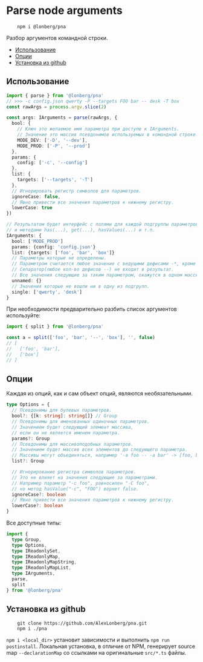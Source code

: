 
# Parse node arguments

```
    npm i @lonberg/pna
```

Разбор аргументов командной строки.

- [Использование](#использование)
- [Опции](#опции)
- [Установка из github](#установка-из-github)

## Использование

```ts
import { parse } from '@lonberg/pna'
// >>> -c config.json qwerty -P --targets FOO bar -- desk -T box
const rawArgs = process.argv.slice(2)

const args: IArguments = parse(rawArgs, {
  bool: {
    // Ключ это желаемое имя параметра при доступе к IArguments.
    // Значение это массив псевдонимов используемых в командной строке.
    MODE_DEV: ['-D', '--dev'],
    MODE_PROD: ['-P', '--prod']
  },
  params: {
    config: ['-c', '--config']
  },
  list: {
    targets: ['--targets', '-T']
  },
  // Игнорировать регистр символов для параметров.
  ignoreCase: false,
  // Явно привести все значения параметров к нижнему регистру.
  lowerCase: true
})

// Результатом будет интерфейс с полями для каждой подгруппы параметров
// и методами has(...), get(...), hasValues(...) и т.п.
IArguments: {
  bool: ['MODE_PROD']
  params: {config: 'config.json'}
  list: {targets: ['foo', 'bar', 'box']}
  // Параметры которые не определены.
  // Параметром считается любое значение с ведущими дефисами -*, кроме сепаратора.
  // Сепаратор(любое кол-во дефисов --) не входит в результат.
  // Все значения следующие за таким параметром, окажутся в одном массиве.
  unnamed: {}
  // Значения которые не вошли ни в одну из подгрупп. 
  single: ['qwerty', 'desk']
}
```

При необходимости предварительно разбить список аргументов используйте:

```ts
import { split } from '@lonberg/pna'

const a = split(['foo', 'bar', '--', 'box'], '', false)
// [
//   ['foo', 'bar'],
//   ['box']
// ]
```

## Опции

Каждая из опций, как и сам объект опций, являются необязательными.

```ts
type Options = {
  // Псевдонимы для булевых параметров.
  bool?: {[k: string]: string[]} // Group
  // Псевдонимы для именованных одиночных параметров.
  // Значением будет следующий элемент массива,
  // если он не является именем параметра.
  params?: Group
  // Псевдонимы для массивоподобных параметров.
  // Значением будет массив всех элементов до следующего параметра.
  // Массивы могут объединяться, например '-a foo -- -a bar' -> [foo, bar]
  list?: Group

  // Игнорирование регистра символов параметров.
  // Это не влияет на значения следующие за параметрами.
  // Например параметр "-c foo", равносилен "-C foo",
  // но метод hasValue("-c", "FOO") вернет false.
  ignoreCase?: boolean
  // Явно привести все значения параметров к нижнему регистру.
  lowerCase?: boolean
}
```

Все доступные типы:

```ts
import {
  type Group,
  type Options,
  type IReadonlySet,
  type IReadonlyMap,
  type IReadonlyMapString,
  type IReadonlyMapList,
  type IArguments,
  parse,
  split  
} from '@lonberg/pna'
```

## Установка из github

```
    git clone https://github.com/AlexLonberg/pna.git
    npm i ./pna
```

`npm i <local_dir>` установит зависимости и выполнить `npm run postinstall`.
Локальная установка, в отличие от NPM, генерирует source map `--declarationMap` со ссылками на оригинальные `src/*.ts` файлы.
